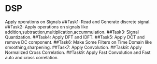 # DSP
Apply operations on Signals
##Task1:
Read and Generate discrete signal.
##Task2:
Apply operations on signals like addition,subtraction,multiplication,accummulation.
##Task3:
Signal Quantization.
##Task4:
Apply DFT and IDFT.
##Task5:
Apply DCT and remove DC component.
##Task6:
Make Some Filters on Time Domain like smoothing,sharpening.
##Task7:
Apply Convolution.
##Task8:
Apply Normalized Cross Correlation.
##Task9:
Apply Fast Convolution and Fast auto and cross correlation.

